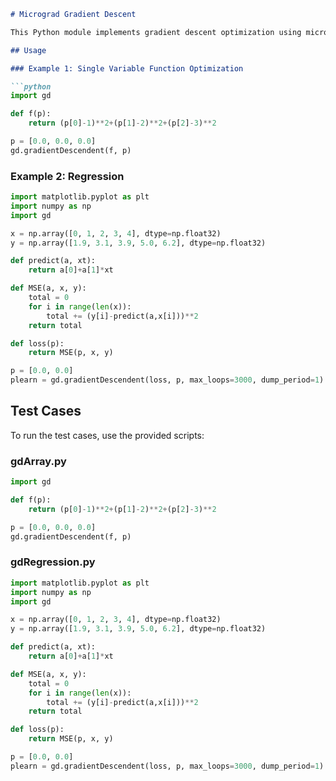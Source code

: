 ```markdown
# Micrograd Gradient Descent

This Python module implements gradient descent optimization using micrograd.

## Usage

### Example 1: Single Variable Function Optimization

```python
import gd

def f(p):
    return (p[0]-1)**2+(p[1]-2)**2+(p[2]-3)**2

p = [0.0, 0.0, 0.0]
gd.gradientDescendent(f, p)
```

### Example 2: Regression

```python
import matplotlib.pyplot as plt
import numpy as np
import gd

x = np.array([0, 1, 2, 3, 4], dtype=np.float32)
y = np.array([1.9, 3.1, 3.9, 5.0, 6.2], dtype=np.float32)

def predict(a, xt):
    return a[0]+a[1]*xt

def MSE(a, x, y):
    total = 0
    for i in range(len(x)):
        total += (y[i]-predict(a,x[i]))**2
    return total

def loss(p):
    return MSE(p, x, y)

p = [0.0, 0.0]
plearn = gd.gradientDescendent(loss, p, max_loops=3000, dump_period=1)
```

## Test Cases

To run the test cases, use the provided scripts:

### gdArray.py

```python
import gd

def f(p):
    return (p[0]-1)**2+(p[1]-2)**2+(p[2]-3)**2

p = [0.0, 0.0, 0.0]
gd.gradientDescendent(f, p)
```

### gdRegression.py

```python
import matplotlib.pyplot as plt
import numpy as np
import gd

x = np.array([0, 1, 2, 3, 4], dtype=np.float32)
y = np.array([1.9, 3.1, 3.9, 5.0, 6.2], dtype=np.float32)

def predict(a, xt):
    return a[0]+a[1]*xt

def MSE(a, x, y):
    total = 0
    for i in range(len(x)):
        total += (y[i]-predict(a,x[i]))**2
    return total

def loss(p):
    return MSE(p, x, y)

p = [0.0, 0.0]
plearn = gd.gradientDescendent(loss, p, max_loops=3000, dump_period=1)
```